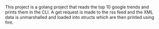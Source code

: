 This project is a golang project that reads the top 10 google trends and prints them in the CLI. A get request is made to the rss feed and the XML data is unmarshalled and loaded into structs which are then printed using fmt.